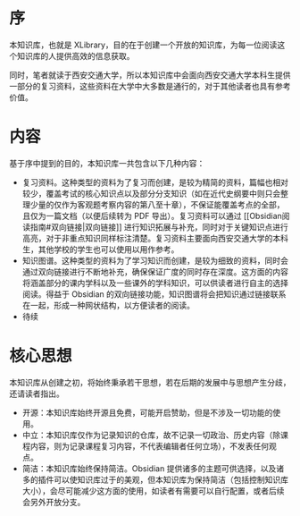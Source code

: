 # 序

本知识库，也就是 XLibrary，目的在于创建一个开放的知识库，为每一位阅读这个知识库的人提供高效的信息获取。

同时，笔者就读于西安交通大学，所以本知识库中会面向西安交通大学本科生提供一部分的复习资料，这些资料在大学中大多数是通行的，对于其他读者也具有参考价值。

# 内容

基于序中提到的目的，本知识库一共包含以下几种内容：

- 复习资料。这种类型的资料为了复习而创建，是较为精简的资料，篇幅也相对较少，覆盖考试的核心知识点以及部分分支知识（如在近代史纲要中则只会整理少量的仅作为客观题考察内容的第八至十章），不保证能覆盖考点的全部，且仅为一篇文档（以便后续转为 PDF 导出）。复习资料可以通过 [[Obsidian阅读指南#双向链接|双向链接]] 进行知识拓展与补充，同时对于关键知识点进行高亮，对于非重点知识同样标注清楚。复习资料主要面向西安交通大学的本科生，其他学校的学生也可以使用以用作参考。
- 知识图谱。这种类型的资料为了学习知识而创建，是较为细致的资料，同时会通过双向链接进行不断地补充，确保保证广度的同时存在深度。这方面的内容将涵盖部分的课内学科以及一些课外的学科知识，可以供读者进行自主的选择阅读。得益于 Obsidian 的双向链接功能，知识图谱将会把知识通过链接联系在一起，形成一种网状结构，以方便读者的阅读。
- 待续

# 核心思想

本知识库从创建之初，将始终秉承若干思想，若在后期的发展中与思想产生分歧，还请读者指出。

- 开源：本知识库始终开源且免费，可能开启赞助，但是不涉及一切功能的使用。
- 中立：本知识库仅作为记录知识的仓库，故不记录一切政治、历史内容（除课程内容，则为记录课程复习内容，不代表编辑者任何立场），不发表任何观点。
- 简洁：本知识库始终保持简洁。Obsidian 提供诸多的主题可供选择，以及诸多的插件可以使知识库过于的美观，但本知识库为保持简洁（包括控制知识库大小），会尽可能减少这方面的使用，如读者有需要可以自行配置，或者后续会另外开放分支。